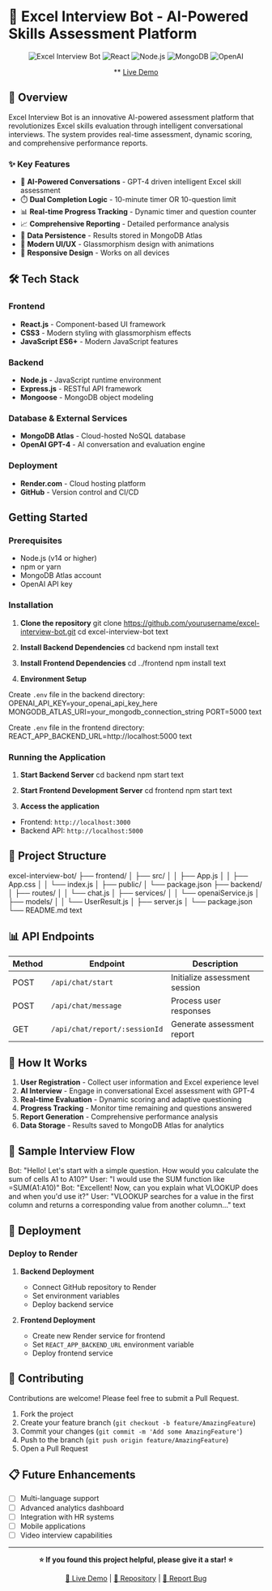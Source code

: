 # 🤖 Excel Interview Bot - AI-Powered Skills Assessment Platform

<div align="center">

![Excel Interview Bot](https://img.shields.io/badge/Excel-Interview%20Bot-brightgreen?style=for-the-badge&logo=microsoft-excel)
![React](https://img.shields.io/badge/React-20232A?style=for-the-badge&logo=react&logoColor=61DAFB)
![Node.js](https://img.shields.io/badge/Node.js-43853D?style=for-the-badge&logo=node.js&logoColor=white)
![MongoDB](https://img.shields.io/badge/MongoDB-4EA94B?style=for-the-badge&logo=mongodb&logoColor=white)
![OpenAI](https://img.shields.io/badge/OpenAI-412991?style=for-the-badge&logo=openai&logoColor=white)

** [Live Demo]([https://your-app-url.onrender.com](https://excel-interviewer-khaki.vercel.app/))

</div>

## 📖 Overview

Excel Interview Bot is an innovative AI-powered assessment platform that revolutionizes Excel skills evaluation through intelligent conversational interviews. The system provides real-time assessment, dynamic scoring, and comprehensive performance reports.

### ✨ Key Features

- 🤖 **AI-Powered Conversations** - GPT-4 driven intelligent Excel skill assessment
- ⏱️ **Dual Completion Logic** - 10-minute timer OR 10-question limit
- 📊 **Real-time Progress Tracking** - Dynamic timer and question counter
- 📈 **Comprehensive Reporting** - Detailed performance analysis
- 💾 **Data Persistence** - Results stored in MongoDB Atlas
- 🎨 **Modern UI/UX** - Glassmorphism design with animations
- 📱 **Responsive Design** - Works on all devices

## 🛠️ Tech Stack

### Frontend
- **React.js** - Component-based UI framework
- **CSS3** - Modern styling with glassmorphism effects
- **JavaScript ES6+** - Modern JavaScript features

### Backend
- **Node.js** - JavaScript runtime environment
- **Express.js** - RESTful API framework
- **Mongoose** - MongoDB object modeling

### Database & External Services
- **MongoDB Atlas** - Cloud-hosted NoSQL database
- **OpenAI GPT-4** - AI conversation and evaluation engine

### Deployment
- **Render.com** - Cloud hosting platform
- **GitHub** - Version control and CI/CD

##  Getting Started

### Prerequisites

- Node.js (v14 or higher)
- npm or yarn
- MongoDB Atlas account
- OpenAI API key

### Installation

1. **Clone the repository**
git clone https://github.com/yourusername/excel-interview-bot.git
cd excel-interview-bot
text

2. **Install Backend Dependencies**
cd backend
npm install
text

3. **Install Frontend Dependencies**
cd ../frontend
npm install
text

4. **Environment Setup**

Create `.env` file in the backend directory:
OPENAI_API_KEY=your_openai_api_key_here
MONGODB_ATLAS_URI=your_mongodb_connection_string
PORT=5000
text

Create `.env` file in the frontend directory:
REACT_APP_BACKEND_URL=http://localhost:5000
text

### Running the Application

1. **Start Backend Server**
cd backend
npm start
text

2. **Start Frontend Development Server**
cd frontend
npm start
text

3. **Access the application**
- Frontend: `http://localhost:3000`
- Backend API: `http://localhost:5000`

## 📁 Project Structure

excel-interview-bot/
├── frontend/
│ ├── src/
│ │ ├── App.js
│ │ ├── App.css
│ │ └── index.js
│ ├── public/
│ └── package.json
├── backend/
│ ├── routes/
│ │ └── chat.js
│ ├── services/
│ │ └── openaiService.js
│ ├── models/
│ │ └── UserResult.js
│ ├── server.js
│ └── package.json
└── README.md
text

## 📊 API Endpoints

| Method | Endpoint | Description |
|--------|----------|-------------|
| POST | `/api/chat/start` | Initialize assessment session |
| POST | `/api/chat/message` | Process user responses |
| GET | `/api/chat/report/:sessionId` | Generate assessment report |

## 🎯 How It Works

1. **User Registration** - Collect user information and Excel experience level
2. **AI Interview** - Engage in conversational Excel assessment with GPT-4
3. **Real-time Evaluation** - Dynamic scoring and adaptive questioning
4. **Progress Tracking** - Monitor time remaining and questions answered
5. **Report Generation** - Comprehensive performance analysis
6. **Data Storage** - Results saved to MongoDB Atlas for analytics

## 🌟 Sample Interview Flow

Bot: "Hello! Let's start with a simple question. How would you calculate the sum of cells A1 to A10?"
User: "I would use the SUM function like =SUM(A1:A10)"
Bot: "Excellent! Now, can you explain what VLOOKUP does and when you'd use it?"
User: "VLOOKUP searches for a value in the first column and returns a corresponding value from another column..."
text

## 🚀 Deployment

### Deploy to Render

1. **Backend Deployment**
   - Connect GitHub repository to Render
   - Set environment variables
   - Deploy backend service

2. **Frontend Deployment**
   - Create new Render service for frontend
   - Set `REACT_APP_BACKEND_URL` environment variable
   - Deploy frontend service

## 🤝 Contributing

Contributions are welcome! Please feel free to submit a Pull Request.

1. Fork the project
2. Create your feature branch (`git checkout -b feature/AmazingFeature`)
3. Commit your changes (`git commit -m 'Add some AmazingFeature'`)
4. Push to the branch (`git push origin feature/AmazingFeature`)
5. Open a Pull Request

## 📋 Future Enhancements

- [ ] Multi-language support
- [ ] Advanced analytics dashboard
- [ ] Integration with HR systems
- [ ] Mobile applications
- [ ] Video interview capabilities

---

<div align="center">

**⭐ If you found this project helpful, please give it a star! ⭐**

[🚀 Live Demo](https://your-app-url.onrender.com) | [📁 Repository](https://github.com/yourusername/excel-interview-bot) | [🐛 Report Bug](https://github.com/yourusername/excel-interview-bot/issues)

</div>
